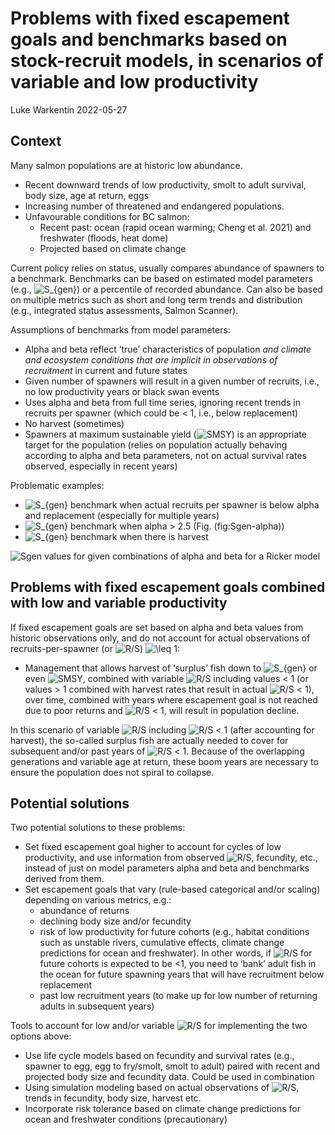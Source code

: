 Problems with fixed escapement goals and benchmarks based on
stock-recruit models, in scenarios of variable and low productivity
================
Luke Warkentin
2022-05-27

## Context

Many salmon populations are at historic low abundance.

-   Recent downward trends of low productivity, smolt to adult survival,
    body size, age at return, eggs
-   Increasing number of threatened and endangered populations.
-   Unfavourable conditions for BC salmon:
    -   Recent past: ocean (rapid ocean warming; Cheng et al. 2021) and
        freshwater (floods, heat dome)
    -   Projected based on climate change

Current policy relies on status, usually compares abundance of spawners
to a benchmark. Benchmarks can be based on estimated model parameters
(e.g.,
![S\_{gen}](https://latex.codecogs.com/png.image?%5Cdpi%7B110%7D&space;%5Cbg_white&space;S_%7Bgen%7D "S_{gen}"))
or a percentile of recorded abundance. Can also be based on multiple
metrics such as short and long term trends and distribution (e.g.,
integrated status assessments, Salmon Scanner).

Assumptions of benchmarks from model parameters:

-   Alpha and beta reflect ‘true’ characteristics of population *and
    climate and ecosystem conditions that are implicit in observations
    of recruitment* in current and future states
-   Given number of spawners will result in a given number of recruits,
    i.e., no low productivity years or black swan events
-   Uses alpha and beta from full time series, ignoring recent trends in
    recruits per spawner (which could be \< 1, i.e., below replacement)
-   No harvest (sometimes)
-   Spawners at maximum sustainable yield
    (![SMSY](https://latex.codecogs.com/png.image?%5Cdpi%7B110%7D&space;%5Cbg_white&space;SMSY "SMSY"))
    is an appropriate target for the population (relies on population
    actually behaving according to alpha and beta parameters, not on
    actual survival rates observed, especially in recent years)

Problematic examples:

-   ![S\_{gen}](https://latex.codecogs.com/png.image?%5Cdpi%7B110%7D&space;%5Cbg_white&space;S_%7Bgen%7D "S_{gen}")
    benchmark when actual recruits per spawner is below alpha and
    replacement (especially for multiple years)
-   ![S\_{gen}](https://latex.codecogs.com/png.image?%5Cdpi%7B110%7D&space;%5Cbg_white&space;S_%7Bgen%7D "S_{gen}")
    benchmark when alpha \> 2.5 (Fig. (fig:Sgen-alpha))
-   ![S\_{gen}](https://latex.codecogs.com/png.image?%5Cdpi%7B110%7D&space;%5Cbg_white&space;S_%7Bgen%7D "S_{gen}")
    benchmark when there is harvest

![Sgen values for given combinations of alpha and beta for a Ricker
model](figures/fig_Sgen~alpha.png)

## Problems with fixed escapement goals combined with low and variable productivity

If fixed escapement goals are set based on alpha and beta values from
historic observations only, and do not account for actual observations
of recruits-per-spawner (or
![R/S](https://latex.codecogs.com/png.image?%5Cdpi%7B110%7D&space;%5Cbg_white&space;R%2FS "R/S"))
![\\leq](https://latex.codecogs.com/png.image?%5Cdpi%7B110%7D&space;%5Cbg_white&space;%5Cleq "\leq")
1:

-   Management that allows harvest of ‘surplus’ fish down to
    ![S\_{gen}](https://latex.codecogs.com/png.image?%5Cdpi%7B110%7D&space;%5Cbg_white&space;S_%7Bgen%7D "S_{gen}")
    or even
    ![SMSY](https://latex.codecogs.com/png.image?%5Cdpi%7B110%7D&space;%5Cbg_white&space;SMSY "SMSY"),
    combined with variable
    ![R/S](https://latex.codecogs.com/png.image?%5Cdpi%7B110%7D&space;%5Cbg_white&space;R%2FS "R/S")
    including values \< 1 (or values \> 1 combined with harvest rates
    that result in actual
    ![R/S](https://latex.codecogs.com/png.image?%5Cdpi%7B110%7D&space;%5Cbg_white&space;R%2FS "R/S")
    \< 1), over time, combined with years where escapement goal is not
    reached due to poor returns and
    ![R/S](https://latex.codecogs.com/png.image?%5Cdpi%7B110%7D&space;%5Cbg_white&space;R%2FS "R/S")
    \< 1, will result in population decline.

In this scenario of variable
![R/S](https://latex.codecogs.com/png.image?%5Cdpi%7B110%7D&space;%5Cbg_white&space;R%2FS "R/S")
including
![R/S](https://latex.codecogs.com/png.image?%5Cdpi%7B110%7D&space;%5Cbg_white&space;R%2FS "R/S")
\< 1 (after accounting for harvest), the so-called surplus fish are
actually needed to cover for subsequent and/or past years of
![R/S](https://latex.codecogs.com/png.image?%5Cdpi%7B110%7D&space;%5Cbg_white&space;R%2FS "R/S")
\< 1. Because of the overlapping generations and variable age at return,
these boom years are necessary to ensure the population does not spiral
to collapse.

## Potential solutions

Two potential solutions to these problems:

-   Set fixed escapement goal higher to account for cycles of low
    productivity, and use information from observed
    ![R/S](https://latex.codecogs.com/png.image?%5Cdpi%7B110%7D&space;%5Cbg_white&space;R%2FS "R/S"),
    fecundity, etc., instead of just on model parameters alpha and beta
    and benchmarks derived from them.
-   Set escapement goals that vary (rule-based categorical and/or
    scaling) depending on various metrics, e.g.:
    -   abundance of returns
    -   declining body size and/or fecundity
    -   risk of low productivity for future cohorts (e.g., habitat
        conditions such as unstable rivers, cumulative effects, climate
        change predictions for ocean and freshwater). In other words, if
        ![R/S](https://latex.codecogs.com/png.image?%5Cdpi%7B110%7D&space;%5Cbg_white&space;R%2FS "R/S")
        for future cohorts is expected to be \<1, you need to ‘bank’
        adult fish in the ocean for future spawning years that will have
        recruitment below replacement
    -   past low recruitment years (to make up for low number of
        returning adults in subsequent years)

Tools to account for low and/or variable
![R/S](https://latex.codecogs.com/png.image?%5Cdpi%7B110%7D&space;%5Cbg_white&space;R%2FS "R/S")
for implementing the two options above:

-   Use life cycle models based on fecundity and survival rates (e.g.,
    spawner to egg, egg to fry/smolt, smolt to adult) paired with recent
    and projected body size and fecundity data. Could be used in
    combination
-   Using simulation modeling based on actual observations of
    ![R/S](https://latex.codecogs.com/png.image?%5Cdpi%7B110%7D&space;%5Cbg_white&space;R%2FS "R/S"),
    trends in fecundity, body size, harvest etc.
-   Incorporate risk tolerance based on climate change predictions for
    ocean and freshwater conditions (precautionary)
